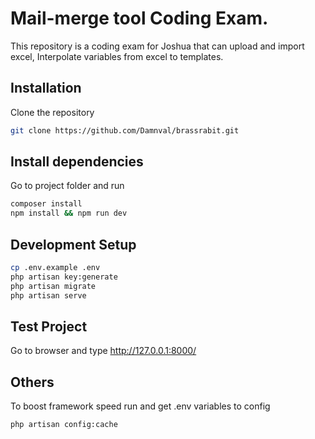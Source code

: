 # Mail-merge tool Coding Exam.

This repository is a coding exam for Joshua that can upload and import excel, Interpolate variables from excel to templates.

## Installation

Clone the repository 

```bash
git clone https://github.com/Damnval/brassrabit.git
```

## Install dependencies

Go to project folder and run 

```bash
composer install
npm install && npm run dev
```

## Development Setup

```bash
cp .env.example .env
php artisan key:generate
php artisan migrate
php artisan serve
```

## Test Project

Go to browser and type http://127.0.0.1:8000/

## Others

To boost framework speed run and get .env variables to config

```bash
php artisan config:cache
```

